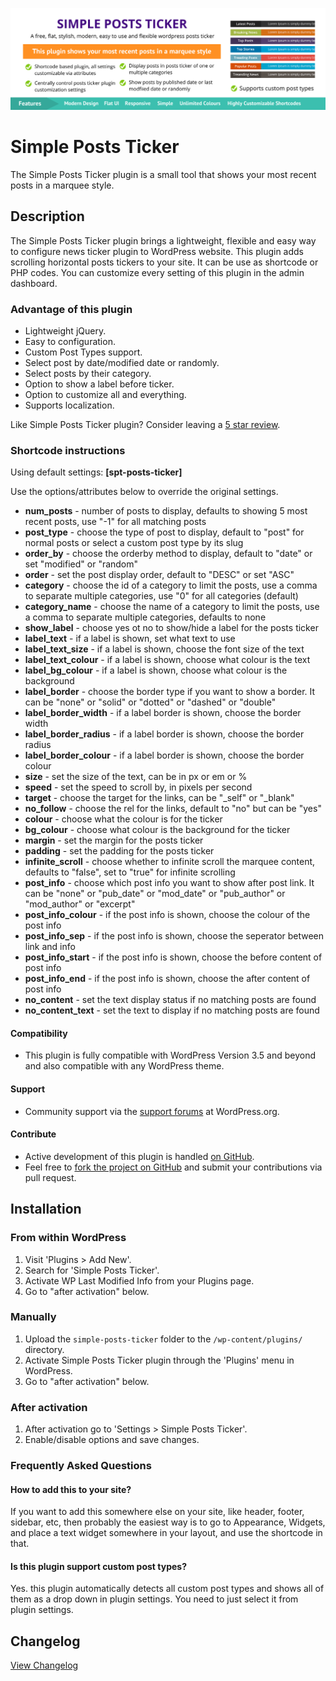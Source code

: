 ![alt text](https://github.com/iamsayan/simple-posts-ticker/raw/master/banner.png "Plugin Banner")

# Simple Posts Ticker

The Simple Posts Ticker plugin is a small tool that shows your most recent posts in a marquee style.

## Description

The Simple Posts Ticker plugin brings a lightweight, flexible and easy way to configure news ticker plugin to WordPress website. This plugin adds scrolling horizontal posts tickers to your site. It can be use as shortcode or PHP codes. You can customize every setting of this plugin in the admin dashboard.

### Advantage of this plugin

* Lightweight jQuery.
* Easy to configuration.
* Custom Post Types support.
* Select post by date/modified date or randomly.
* Select posts by their category.
* Option to show a label before ticker.
* Option to customize all and everything.
* Supports localization.

Like Simple Posts Ticker plugin? Consider leaving a [5 star review](https://wordpress.org/support/plugin/simple-posts-ticker/reviews/?rate=5#new-post).

### Shortcode instructions

Using default settings: **[spt-posts-ticker]**

Use the options/attributes below to override the original settings.

* **num_posts** - number of posts to display, defaults to showing 5 most recent posts, use "-1" for all matching posts
* **post_type** - choose the type of post to display, default to "post" for normal posts or select a custom post type by its slug
* **order_by** - choose the orderby method to display, default to "date" or set "modified" or "random"
* **order** - set the post display order, default to "DESC" or set "ASC"
* **category** - choose the id of a category to limit the posts, use a comma to separate multiple categories, use "0" for all categories (default)
* **category_name** - choose the name of a category to limit the posts, use a comma to separate multiple categories, defaults to none
* **show_label** - choose yes ot no to show/hide a label for the posts ticker
* **label_text** - if a label is shown, set what text to use
* **label_text_size** - if a label is shown, choose the font size of the text
* **label_text_colour** - if a label is shown, choose what colour is the text
* **label_bg_colour** - if a label is shown, choose what colour is the background
* **label_border** - choose the border type if you want to show a border. It can be "none" or "solid" or "dotted" or "dashed" or "double"
* **label_border_width** - if a label border is shown, choose the border width
* **label_border_radius** - if a label border is shown, choose the border radius
* **label_border_colour** - if a label border is shown, choose the border colour
* **size** - set the size of the text, can be in px or em or %
* **speed** - set the speed to scroll by, in pixels per second
* **target** - choose the target for the links, can be "_self" or "_blank"
* **no_follow** - choose the rel for the links, default to "no" but can be "yes"
* **colour** - choose what the colour is for the ticker
* **bg_colour** - choose what colour is the background for the ticker
* **margin** - set the margin for the posts ticker
* **padding** - set the padding for the posts ticker
* **infinite_scroll** - choose whether to infinite scroll the marquee content, defaults to "false", set to "true" for infinite scrolling
* **post_info** - choose which post info you want to show after post link. It can be "none" or "pub_date" or "mod_date" or "pub_author" or "mod_author" or "excerpt"
* **post_info_colour** - if the post info is shown, choose the colour of the post info
* **post_info_sep** - if the post info is shown, choose the seperator between link and info
* **post_info_start** - if the post info is shown, choose the before content of post info
* **post_info_end** - if the post info is shown, choose the after content of post info
* **no_content** - set the text display status if no matching posts are found
* **no_content_text** - set the text to display if no matching posts are found

#### Compatibility

* This plugin is fully compatible with WordPress Version 3.5 and beyond and also compatible with any WordPress theme.

#### Support

* Community support via the [support forums](https://wordpress.org/support/plugin/simple-posts-ticker) at WordPress.org.

#### Contribute
* Active development of this plugin is handled [on GitHub](https://github.com/iamsayan/simple-posts-ticker).
* Feel free to [fork the project on GitHub](https://github.com/iamsayan/simple-posts-ticker) and submit your contributions via pull request.

## Installation

### From within WordPress
1. Visit 'Plugins > Add New'.
1. Search for 'Simple Posts Ticker'.
1. Activate WP Last Modified Info from your Plugins page.
1. Go to "after activation" below.

### Manually
1. Upload the `simple-posts-ticker` folder to the `/wp-content/plugins/` directory.
1. Activate Simple Posts Ticker plugin through the 'Plugins' menu in WordPress.
1. Go to "after activation" below.

### After activation
1. After activation go to 'Settings > Simple Posts Ticker'.
1. Enable/disable options and save changes.

### Frequently Asked Questions

#### How to add this to your site?

If you want to add this somewhere else on your site, like header, footer, sidebar, etc, then probably the easiest way is to go to Appearance, Widgets, and place a text widget somewhere in your layout, and use the shortcode in that.

#### Is this plugin support custom post types?

Yes. this plugin automatically detects all custom post types and shows all of them as a drop down in plugin settings. You need to just select it from plugin settings.

## Changelog ##
[View Changelog](CHANGELOG.md)
